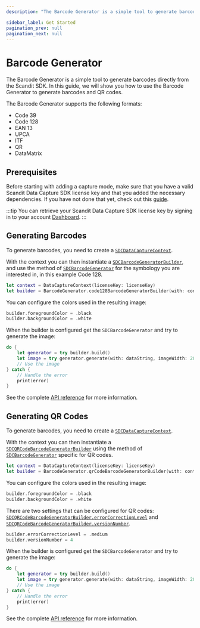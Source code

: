 ```yaml
---
description: "The Barcode Generator is a simple tool to generate barcodes directly from the Scandit SDK. In this guide, we will show you how to use the Barcode Generator to generate barcodes and QR codes.                                                                  "

sidebar_label: Get Started
pagination_prev: null
pagination_next: null
---
```


# Barcode Generator

The Barcode Generator is a simple tool to generate barcodes directly from the Scandit SDK. In this guide, we will show you how to use the Barcode Generator to generate barcodes and QR codes. 

The Barcode Generator supports the following formats:

* Code 39
* Code 128
* EAN 13
* UPCA
* ITF
* QR
* DataMatrix

## Prerequisites

Before starting with adding a capture mode, make sure that you have a valid Scandit Data Capture SDK license key and that you added the necessary dependencies. If you have not done that yet, check out this [guide](/sdks/ios/add-sdk.md).

:::tip
You can retrieve your Scandit Data Capture SDK license key by signing in to your account [Dashboard](https://ssl.scandit.com/dashboard/sign-in).
:::

## Generating Barcodes

To generate barcodes, you need to create a [`SDCDataCaptureContext`](https://docs.scandit.com/7.6/data-capture-sdk/ios/core/api/data-capture-context.html#class-scandit.datacapture.core.DataCaptureContext). 

With the context you can then instantiate a [`SDCBarcodeGeneratorBuilder`](https://docs.scandit.com/7.6/data-capture-sdk/ios/barcode-capture/api/barcode-generator-builder.html#class-scandit.datacapture.barcode.generator.BarcodeGeneratorBuilder), and use the method of [`SDCBarcodeGenerator`](https://docs.scandit.com/7.6/data-capture-sdk/ios/barcode-capture/api/barcode-generator.html#class-scandit.datacapture.barcode.generator.BarcodeGenerator) for the symbology you are interested in, in this example Code 128.

```swift
let context = DataCaptureContext(licenseKey: licenseKey)
let builder = BarcodeGenerator.code128BarcodeGeneratorBuilder(with: context)
```

You can configure the colors used in the resulting image:

```swift
builder.foregroundColor = .black
builder.backgroundColor = .white
```

When the builder is configured get the `SDCBarcodeGenerator` and try to generate the image:

```swift
do {
    let generator = try builder.build()
    let image = try generator.generate(with: dataString, imageWidth: 200.0)
    // Use the image
} catch {
    // Handle the error
    print(error)
}
```

See the complete [API reference](https://docs.scandit.com/7.6/data-capture-sdk/ios/barcode-capture/api/barcode-generator.html) for more information.

## Generating QR Codes

To generate barcodes, you need to create a [`SDCDataCaptureContext`](https://docs.scandit.com/7.6/data-capture-sdk/ios/core/api/data-capture-context.html#class-scandit.datacapture.core.DataCaptureContext). 

With the context you can then instantiate a [`SDCQRCodeBarcodeGeneratorBuilder`](https://docs.scandit.com/7.6/data-capture-sdk/ios/barcode-capture/api/barcode-generator-builder.html#class-scandit.datacapture.barcode.generator.QrCodeBarcodeGeneratorBuilder) using the method of [`SDCBarcodeGenerator`](https://docs.scandit.com/7.6/data-capture-sdk/ios/barcode-capture/api/barcode-generator.html#class-scandit.datacapture.barcode.generator.BarcodeGenerator) specific for QR codes.

```swift
let context = DataCaptureContext(licenseKey: licenseKey)
let builder = BarcodeGenerator.qrCodeBarcodeGeneratorBuilder(with: context)
```

You can configure the colors used in the resulting image:

```swift
builder.foregroundColor = .black
builder.backgroundColor = .white
```

There are two settings that can be configured for QR codes: [`SDCQRCodeBarcodeGeneratorBuilder.errorCorrectionLevel`](https://docs.scandit.com/7.6/data-capture-sdk/ios/barcode-capture/api/barcode-generator-builder.html#method-scandit.datacapture.barcode.generator.QrCodeBarcodeGeneratorBuilder.WithErrorCorrectionLevel) and [`SDCQRCodeBarcodeGeneratorBuilder.versionNumber`](https://docs.scandit.com/7.6/data-capture-sdk/ios/barcode-capture/api/barcode-generator-builder.html#method-scandit.datacapture.barcode.generator.QrCodeBarcodeGeneratorBuilder.WithVersionNumber).

```swift
builder.errorCorrectionLevel = .medium
builder.versionNumber = 4
```

When the builder is configured get the `SDCBarcodeGenerator` and try to generate the image:

```swift
do {
    let generator = try builder.build()
    let image = try generator.generate(with: dataString, imageWidth: 200.0)
    // Use the image
} catch {
    // Handle the error
    print(error)
}
```

See the complete [API reference](https://docs.scandit.com/7.6/data-capture-sdk/ios/barcode-capture/api/barcode-generator.html) for more information.
